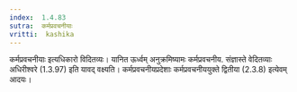 ```yaml
---
index:  1.4.83
sutra:  कर्मप्रवचनीयाः
vritti:  kashika 
---
```


कर्मप्रवचनीयाः इत्यधिकारो विदितव्यः। यानित ऊर्ध्वम् अनुक्रमिष्यामः कर्मप्रवचनीय. संज्ञास्ते वेदितव्याः अधिरीश्वरे (1.3.97) इति यावद् वक्ष्यति। कर्मप्रवचनीयप्रदेशाः कर्मप्रवचनीययुक्ते द्वितीया (2.3.8) इत्येवम् आदयः।


